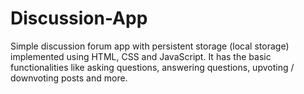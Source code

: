 # Discussion-App
Simple discussion forum app with persistent storage (local storage) implemented using HTML, CSS and JavaScript.
It has the basic functionalities like asking questions, answering questions, upvoting / downvoting posts and more.
